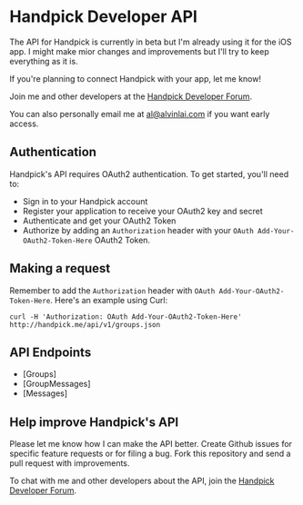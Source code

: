 Handpick Developer API
============

The API for Handpick is currently in beta but I'm already using it for the iOS app. I might make mior changes and improvements but I'll try to keep everything as it is.

If you're planning to connect Handpick with your app, let me know!

Join me and other developers at the [Handpick Developer Forum](https://groups.google.com/forum/#!forum/handpick-developers).

You can also personally email me at [al@alvinlai.com](mailto:al@alvinlai.com) if you want early access.

Authentication
--------------

Handpick's API requires OAuth2 authentication. To get started, you'll need to:

- Sign in to your Handpick account
- Register your application to receive your OAuth2 key and secret
- Authenticate and get your OAuth2 Token
- Authorize by adding an `Authorization` header with your `OAuth Add-Your-OAuth2-Token-Here` OAuth2 Token.

Making a request
----------------

Remember to add the `Authorization` header with `OAuth Add-Your-OAuth2-Token-Here`. Here's an example using Curl:

```shell
curl -H 'Authorization: OAuth Add-Your-OAuth2-Token-Here' http://handpick.me/api/v1/groups.json
```

API Endpoints
-------------

* [Groups]
* [GroupMessages]
* [Messages]

Help improve Handpick's API
---------------------------

Please let me know how I can make the API better. Create Github issues for specific feature requests or for filing a bug. Fork this repository and send a pull request with improvements.

To chat with me and other developers about the API, join the [Handpick Developer Forum](https://groups.google.com/forum/#!forum/handpick-developers).
